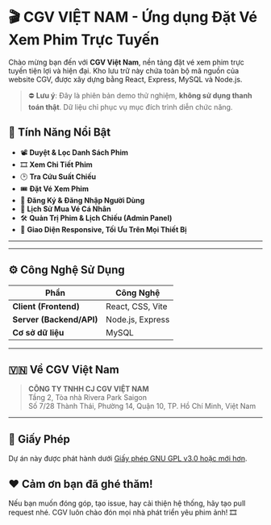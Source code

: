 # 🎬 CGV VIỆT NAM - Ứng dụng Đặt Vé Xem Phim Trực Tuyến

Chào mừng bạn đến với **CGV Việt Nam**, nền tảng đặt vé xem phim trực tuyến tiện lợi và hiện đại. Kho lưu trữ này chứa toàn bộ mã nguồn của website CGV, được xây dựng bằng React, Express, MySQL và Node.js.

> ⛔ **Lưu ý**: Đây là phiên bản demo thử nghiệm, **không sử dụng thanh toán thật**. Dữ liệu chỉ phục vụ mục đích trình diễn chức năng.

## 🎯 Tính Năng Nổi Bật

- 📽 **Duyệt & Lọc Danh Sách Phim**
- 🎞 **Xem Chi Tiết Phim**
- 🕑 **Tra Cứu Suất Chiếu**
- 🎟 **Đặt Vé Xem Phim**
- 🔐 **Đăng Ký & Đăng Nhập Người Dùng**
- 📒 **Lịch Sử Mua Vé Cá Nhân**
- 🛠️ **Quản Trị Phim & Lịch Chiếu (Admin Panel)**
- 📱 **Giao Diện Responsive, Tối Ưu Trên Mọi Thiết Bị**
---

---

## ⚙️ Công Nghệ Sử Dụng

| Phần | Công Nghệ |
|------|------------|
| **Client (Frontend)** | React, CSS, Vite |
| **Server (Backend/API)** | Node.js, Express |
| **Cơ sở dữ liệu** | MySQL |


---
## 🇻🇳 Về CGV Việt Nam
> **CÔNG TY TNHH CJ CGV VIỆT NAM**  
> Tầng 2, Tòa nhà Rivera Park Saigon  
> Số 7/28 Thành Thái, Phường 14, Quận 10, TP. Hồ Chí Minh, Việt Nam
---
## 📜 Giấy Phép

Dự án này được phát hành dưới [Giấy phép GNU GPL v3.0 hoặc mới hơn](https://www.gnu.org/licenses/gpl-3.0.html).

## ❤️ Cảm ơn bạn đã ghé thăm!

Nếu bạn muốn đóng góp, tạo issue, hay cải thiện hệ thống, hãy tạo pull request nhé. CGV luôn chào đón mọi nhà phát triển yêu phim ảnh! 🎞
